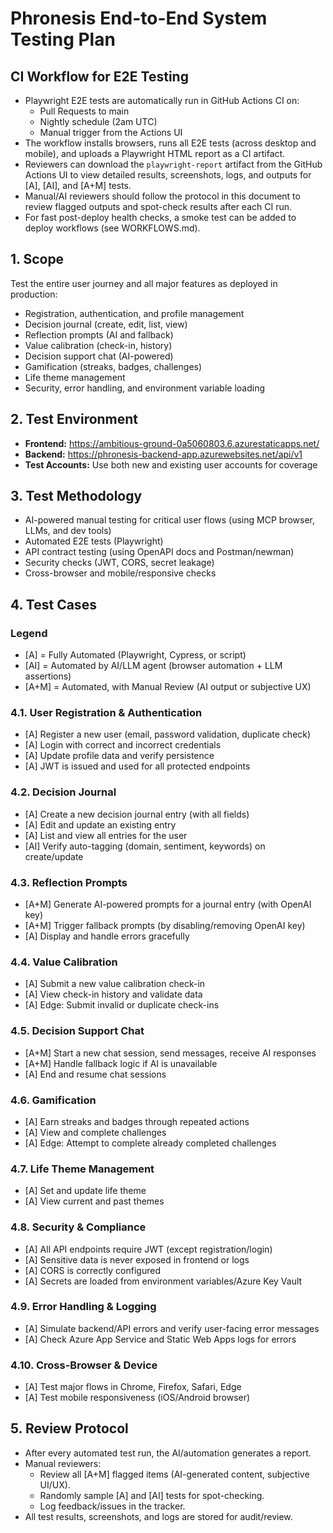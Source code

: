 # Phronesis End-to-End System Testing Plan

## CI Workflow for E2E Testing

- Playwright E2E tests are automatically run in GitHub Actions CI on:
  - Pull Requests to main
  - Nightly schedule (2am UTC)
  - Manual trigger from the Actions UI
- The workflow installs browsers, runs all E2E tests (across desktop and mobile), and uploads a Playwright HTML report as a CI artifact.
- Reviewers can download the `playwright-report` artifact from the GitHub Actions UI to view detailed results, screenshots, logs, and outputs for [A], [AI], and [A+M] tests.
- Manual/AI reviewers should follow the protocol in this document to review flagged outputs and spot-check results after each CI run.
- For fast post-deploy health checks, a smoke test can be added to deploy workflows (see WORKFLOWS.md).

## 1. Scope
Test the entire user journey and all major features as deployed in production:
- Registration, authentication, and profile management
- Decision journal (create, edit, list, view)
- Reflection prompts (AI and fallback)
- Value calibration (check-in, history)
- Decision support chat (AI-powered)
- Gamification (streaks, badges, challenges)
- Life theme management
- Security, error handling, and environment variable loading

## 2. Test Environment
- **Frontend:** https://ambitious-ground-0a5060803.6.azurestaticapps.net/
- **Backend:** https://phronesis-backend-app.azurewebsites.net/api/v1
- **Test Accounts:** Use both new and existing user accounts for coverage

## 3. Test Methodology
- AI-powered manual testing for critical user flows (using MCP browser, LLMs, and dev tools)
- Automated E2E tests (Playwright)
- API contract testing (using OpenAPI docs and Postman/newman)
- Security checks (JWT, CORS, secret leakage)
- Cross-browser and mobile/responsive checks

## 4. Test Cases

### Legend
- [A] = Fully Automated (Playwright, Cypress, or script)
- [AI] = Automated by AI/LLM agent (browser automation + LLM assertions)
- [A+M] = Automated, with Manual Review (AI output or subjective UX)

### 4.1. User Registration & Authentication
- [A] Register a new user (email, password validation, duplicate check)
- [A] Login with correct and incorrect credentials
- [A] Update profile data and verify persistence
- [A] JWT is issued and used for all protected endpoints

### 4.2. Decision Journal
- [A] Create a new decision journal entry (with all fields)
- [A] Edit and update an existing entry
- [A] List and view all entries for the user
- [AI] Verify auto-tagging (domain, sentiment, keywords) on create/update

### 4.3. Reflection Prompts
- [A+M] Generate AI-powered prompts for a journal entry (with OpenAI key)
- [A+M] Trigger fallback prompts (by disabling/removing OpenAI key)
- [A] Display and handle errors gracefully

### 4.4. Value Calibration
- [A] Submit a new value calibration check-in
- [A] View check-in history and validate data
- [A] Edge: Submit invalid or duplicate check-ins

### 4.5. Decision Support Chat
- [A+M] Start a new chat session, send messages, receive AI responses
- [A+M] Handle fallback logic if AI is unavailable
- [A] End and resume chat sessions

### 4.6. Gamification
- [A] Earn streaks and badges through repeated actions
- [A] View and complete challenges
- [A] Edge: Attempt to complete already completed challenges

### 4.7. Life Theme Management
- [A] Set and update life theme
- [A] View current and past themes

### 4.8. Security & Compliance
- [A] All API endpoints require JWT (except registration/login)
- [A] Sensitive data is never exposed in frontend or logs
- [A] CORS is correctly configured
- [A] Secrets are loaded from environment variables/Azure Key Vault

### 4.9. Error Handling & Logging
- [A] Simulate backend/API errors and verify user-facing error messages
- [A] Check Azure App Service and Static Web Apps logs for errors

### 4.10. Cross-Browser & Device
- [A] Test major flows in Chrome, Firefox, Safari, Edge
- [A] Test mobile responsiveness (iOS/Android browser)

## 5. Review Protocol
- After every automated test run, the AI/automation generates a report.
- Manual reviewers:
    - Review all [A+M] flagged items (AI-generated content, subjective UI/UX).
    - Randomly sample [A] and [AI] tests for spot-checking.
    - Log feedback/issues in the tracker.
- All test results, screenshots, and logs are stored for audit/review.


